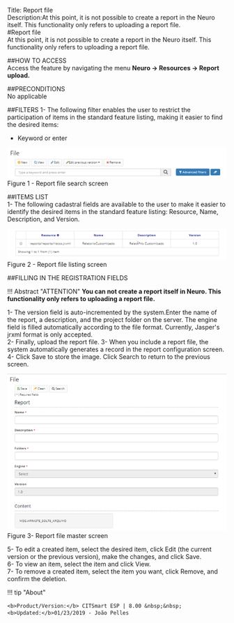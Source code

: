 Title: Report file  
Description:At this point, it is not possible to create a report in the Neuro itself. This functionality only refers to uploading a report file.  
#Report file  
At this point, it is not possible to create a report in the Neuro itself. This functionality only refers to uploading a report file.  

##HOW TO ACCESS  
Access the feature by navigating the menu **Neuro → Resources →  Report upload.**  

##PRECONDITIONS  
No applicable  

##FILTERS
1- The following filter enables the user to restrict the participation of items in the standard feature listing, making it easier to find the desired items:  

- Keyword or enter  

![Screenshot](images/Report-file-fig01.png)   
Figure 1 - Report file search screen  

##ITEMS LIST  
1- The following cadastral fields are available to the user to make it easier to identify the desired items in the standard feature listing: Resource, Name, Description, and Version.  

![Screenshot](images/Report-file-fig02.png)   
Figure 2 - Report file listing screen  

##FILLING IN THE REGISTRATION FIELDS  

!!! Abstract "ATTENTION"
    **You can not create a report itself in Neuro. This functionality only refers to uploading a report file.**  
	
1- The version field is auto-incremented by the system.Enter the name of the report, a description, and the project folder on the server. The engine field is filled automatically according to the file format. Currently, Jasper's jrxml format is only accepted.  
2- Finally, upload the report file.
3- When you include a report file, the system automatically generates a record in the report configuration screen.  
4- Click Save to store the image. Click Search to return to the previous screen.  

![Screenshot](images/Report-file-fig03.png)  
Figure 3- Report file master screen  

5- To edit a created item, select the desired item, click Edit (the current version or the previous version), make the changes, and click Save.   
6- To view an item, select the item and click View.  
7- To remove a created item, select the item you want, click Remove, and confirm the deletion.  

!!! tip "About"

    <b>Product/Version:</b> CITSmart ESP | 8.00 &nbsp;&nbsp;
    <b>Updated:</b>01/23/2019 - João Pelles  